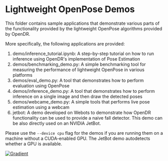 # Lightweight OpenPose Demos

This folder contains sample applications that demonstrate various parts of the functionality provided by the lightweight OpenPose algorithms provided by OpenDR.

More specifically, the following applications are provided:

1. demo/inference_tutorial.ipynb: A step-by-step tutorial on how to run inference using OpenDR's implementation of Pose Estimation
2. demos/benchmarking_demo.py: A simple benchmarking tool for measuring the performance of lightweight OpenPose in various platforms
3. demos/eval_demo.py: A tool that demonstrates how to perform evaluation using OpenPose
4. demos/inference_demo.py: A tool that demonstrates how to perform inference on a single image and then draw the detected poses
5. demos/webcame_demo.py: A simple tools that performs live pose estimation using a webcam
6. jetbot: A demo developed on Webots to demonstrate how OpenDR functionality can be used to provide a naive fall detector. This demo can be also directly used on an NVIDIA JetBot.

Please use the `--device cpu` flag for the demos if you are running them on a machine without a CUDA-enabled GPU. The JetBot demo autodetects whether a GPU is available.



[![Gradient](https://assets.paperspace.io/img/gradient-badge.svg)](https://github.com/passalis/opendr_internal-2/blob/master/projects/perception/lightweight_open_pose/demos/inference_tutorial.ipynb?runtime=opendr/opendr-toolkit:cpu_latest)

